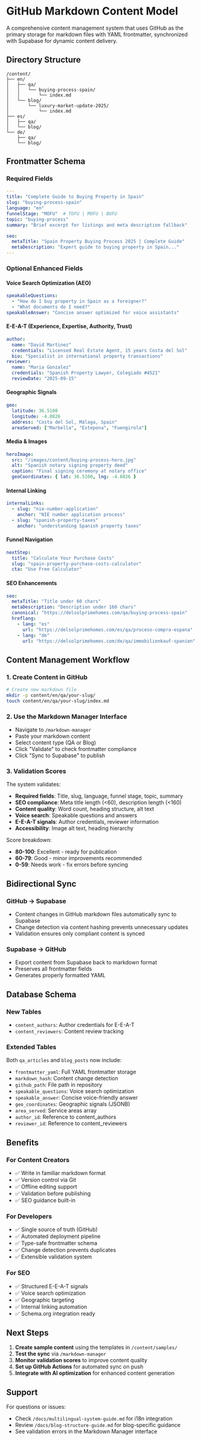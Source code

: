 # GitHub Markdown Content Model

A comprehensive content management system that uses GitHub as the primary storage for markdown files with YAML frontmatter, synchronized with Supabase for dynamic content delivery.

## Directory Structure

```
/content/
├── en/
│   ├── qa/
│   │   └── buying-process-spain/
│   │       └── index.md
│   └── blog/
│       └── luxury-market-update-2025/
│           └── index.md
├── es/
│   ├── qa/
│   └── blog/
└── de/
    ├── qa/
    └── blog/
```

## Frontmatter Schema

### Required Fields

```yaml
---
title: "Complete Guide to Buying Property in Spain"
slug: "buying-process-spain"
language: "en"
funnelStage: "MOFU"  # TOFU | MOFU | BOFU
topic: "buying-process"
summary: "Brief excerpt for listings and meta description fallback"

seo:
  metaTitle: "Spain Property Buying Process 2025 | Complete Guide"
  metaDescription: "Expert guide to buying property in Spain..."
---
```

### Optional Enhanced Fields

#### Voice Search Optimization (AEO)
```yaml
speakableQuestions:
  - "How do I buy property in Spain as a foreigner?"
  - "What documents do I need?"
speakableAnswer: "Concise answer optimized for voice assistants"
```

#### E-E-A-T (Experience, Expertise, Authority, Trust)
```yaml
author:
  name: "David Martinez"
  credentials: "Licensed Real Estate Agent, 15 years Costa del Sol"
  bio: "Specialist in international property transactions"
reviewer:
  name: "Maria Gonzalez"
  credentials: "Spanish Property Lawyer, Colegiado #4521"
  reviewDate: "2025-09-15"
```

#### Geographic Signals
```yaml
geo:
  latitude: 36.5100
  longitude: -4.8826
  address: "Costa del Sol, Málaga, Spain"
  areaServed: ["Marbella", "Estepona", "Fuengirola"]
```

#### Media & Images
```yaml
heroImage:
  src: "/images/content/buying-process-hero.jpg"
  alt: "Spanish notary signing property deed"
  caption: "Final signing ceremony at notary office"
  geoCoordinates: { lat: 36.5100, lng: -4.8826 }
```

#### Internal Linking
```yaml
internalLinks:
  - slug: "nie-number-application"
    anchor: "NIE number application process"
  - slug: "spanish-property-taxes"
    anchor: "understanding Spanish property taxes"
```

#### Funnel Navigation
```yaml
nextStep:
  title: "Calculate Your Purchase Costs"
  slug: "spain-property-purchase-costs-calculator"
  cta: "Use Free Calculator"
```

#### SEO Enhancements
```yaml
seo:
  metaTitle: "Title under 60 chars"
  metaDescription: "Description under 160 chars"
  canonical: "https://delsolprimehomes.com/qa/buying-process-spain"
  hreflang:
    - lang: "es"
      url: "https://delsolprimehomes.com/es/qa/proceso-compra-espana"
    - lang: "de"
      url: "https://delsolprimehomes.com/de/qa/immobilienkauf-spanien"
```

## Content Management Workflow

### 1. Create Content in GitHub
```bash
# Create new markdown file
mkdir -p content/en/qa/your-slug/
touch content/en/qa/your-slug/index.md
```

### 2. Use the Markdown Manager Interface
- Navigate to `/markdown-manager`
- Paste your markdown content
- Select content type (QA or Blog)
- Click "Validate" to check frontmatter compliance
- Click "Sync to Supabase" to publish

### 3. Validation Scores
The system validates:
- **Required fields**: Title, slug, language, funnel stage, topic, summary
- **SEO compliance**: Meta title length (<60), description length (<160)
- **Content quality**: Word count, heading structure, alt text
- **Voice search**: Speakable questions and answers
- **E-E-A-T signals**: Author credentials, reviewer information
- **Accessibility**: Image alt text, heading hierarchy

Score breakdown:
- **80-100**: Excellent - ready for publication
- **60-79**: Good - minor improvements recommended
- **0-59**: Needs work - fix errors before syncing

## Bidirectional Sync

### GitHub → Supabase
- Content changes in GitHub markdown files automatically sync to Supabase
- Change detection via content hashing prevents unnecessary updates
- Validation ensures only compliant content is synced

### Supabase → GitHub
- Export content from Supabase back to markdown format
- Preserves all frontmatter fields
- Generates properly formatted YAML

## Database Schema

### New Tables
- `content_authors`: Author credentials for E-E-A-T
- `content_reviewers`: Content review tracking

### Extended Tables
Both `qa_articles` and `blog_posts` now include:
- `frontmatter_yaml`: Full YAML frontmatter storage
- `markdown_hash`: Content change detection
- `github_path`: File path in repository
- `speakable_questions`: Voice search optimization
- `speakable_answer`: Concise voice-friendly answer
- `geo_coordinates`: Geographic signals (JSONB)
- `area_served`: Service areas array
- `author_id`: Reference to content_authors
- `reviewer_id`: Reference to content_reviewers

## Benefits

### For Content Creators
- ✅ Write in familiar markdown format
- ✅ Version control via Git
- ✅ Offline editing support
- ✅ Validation before publishing
- ✅ SEO guidance built-in

### For Developers
- ✅ Single source of truth (GitHub)
- ✅ Automated deployment pipeline
- ✅ Type-safe frontmatter schema
- ✅ Change detection prevents duplicates
- ✅ Extensible validation system

### For SEO
- ✅ Structured E-E-A-T signals
- ✅ Voice search optimization
- ✅ Geographic targeting
- ✅ Internal linking automation
- ✅ Schema.org integration ready

## Next Steps

1. **Create sample content** using the templates in `/content/samples/`
2. **Test the sync** via `/markdown-manager`
3. **Monitor validation scores** to improve content quality
4. **Set up GitHub Actions** for automated sync on push
5. **Integrate with AI optimization** for enhanced content generation

## Support

For questions or issues:
- Check `/docs/multilingual-system-guide.md` for i18n integration
- Review `/docs/blog-structure-guide.md` for blog-specific guidance
- See validation errors in the Markdown Manager interface
